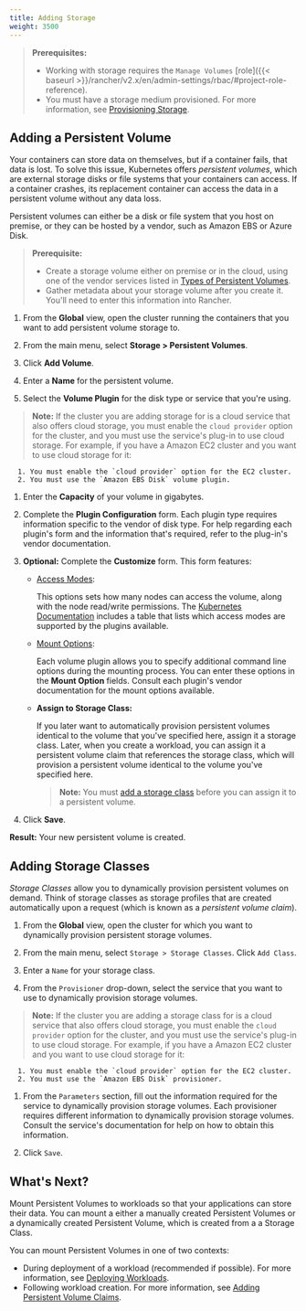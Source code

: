 ```yaml
---
title: Adding Storage
weight: 3500
---
```


>**Prerequisites:** 
>
>- Working with storage requires the `Manage Volumes` [role]({{< baseurl >}}/rancher/v2.x/en/admin-settings/rbac/#project-role-reference).
>- You must have a storage medium provisioned. For more information, see [Provisioning Storage](provisioning-storage).

## Adding a Persistent Volume

Your containers can store data on themselves, but if a container fails, that data is lost. To solve this issue, Kubernetes offers _persistent volumes_, which are external storage disks or file systems that your containers can access. If a container crashes, its replacement container can access the data in a persistent volume without any data loss.

Persistent volumes can either be a disk or file system that you host on premise, or they can be hosted by a vendor, such as Amazon EBS or Azure Disk.

>**Prerequisite:**
>
>- Create a storage volume either on premise or in the cloud, using one of the vendor services listed in [Types of Persistent Volumes](https://kubernetes.io/docs/concepts/storage/persistent-volumes/#types-of-persistent-volumes).
>- Gather metadata about your storage volume after you create it. You'll need to enter this information into Rancher.

1. From the **Global** view, open the cluster running the containers that you want to add persistent volume storage to.

1. From the main menu, select **Storage > Persistent Volumes**.

1. Click **Add Volume**.

1. Enter a **Name** for the persistent volume.

1. Select the **Volume Plugin** for the disk type or service that you're using.

  >**Note:** If the cluster you are adding storage for is a cloud service that also offers cloud storage, you must enable the `cloud provider` option for the cluster, and you must use the service's plug-in to use cloud storage. For example, if you have a Amazon EC2 cluster and you want to use cloud storage for it:
  
      1. You must enable the `cloud provider` option for the EC2 cluster.
      2. You must use the `Amazon EBS Disk` volume plugin.

1. Enter the **Capacity** of your volume in gigabytes.

1. Complete the **Plugin Configuration** form. Each plugin type requires information specific to the vendor of disk type. For help regarding each plugin's form and the information that's required, refer to the plug-in's vendor documentation.

1. **Optional:** Complete the **Customize** form. This form features:

    - [Access Modes](https://kubernetes.io/docs/concepts/storage/persistent-volumes/#access-modes):

         This options sets how many nodes can access the volume, along with the node read/write permissions. The [Kubernetes Documentation](https://kubernetes.io/docs/concepts/storage/persistent-volumes/#access-modes) includes a table that lists which access modes are supported by the plugins available.

    - [Mount Options](https://kubernetes.io/docs/concepts/storage/persistent-volumes/#mount-options):

         Each volume plugin allows you to specify additional command line options during the mounting process. You can enter these options in the **Mount Option** fields. Consult each plugin's vendor documentation for the mount options available.

    - **Assign to Storage Class:**

         If you later want to automatically provision persistent volumes identical to the volume that you've specified here, assign it a storage class. Later, when you create a workload, you can assign it a persistent volume claim that references the storage class, which will provision a persistent volume identical to the volume you've specified here.

         >**Note:** You must [add a storage class](#adding-storage-classes) before you can assign it to a persistent volume.

1. Click **Save**.

**Result:** Your new persistent volume is created.

## Adding Storage Classes

_Storage Classes_ allow you to dynamically provision persistent volumes on demand. Think of storage classes as storage profiles that are created automatically upon a request (which is known as a _persistent volume claim_). 

1. From the **Global** view, open the cluster for which you want to dynamically provision persistent storage volumes.

1. From the main menu, select `Storage > Storage Classes`. Click `Add Class`.

1. Enter a `Name` for your storage class.

1. From the `Provisioner` drop-down, select the service that you want to use to dynamically provision storage volumes.

  >**Note:** If the cluster you are adding a storage class for is a cloud service that also offers cloud storage, you must enable the `cloud provider` option for the cluster, and you must use the service's plug-in to use cloud storage. For example, if you have a Amazon EC2 cluster and you want to use cloud storage for it:
  
      1. You must enable the `cloud provider` option for the EC2 cluster.
      2. You must use the `Amazon EBS Disk` provisioner.


1. From the `Parameters` section, fill out the information required for the service to dynamically provision storage volumes. Each provisioner requires different information to dynamically provision storage volumes. Consult the service's documentation for help on how to obtain this information.

1. Click `Save`.

## What's Next?

Mount Persistent Volumes to workloads so that your applications can store their data. You can mount a either a manually created Persistent Volumes or a dynamically created Persistent Volume, which is created from a a Storage Class.

You can mount Persistent Volumes in one of two contexts:

- During deployment of a workload (recommended if possible). For more information, see [Deploying Workloads](../../workloads/deploy-workloads/).
- Following workload creation. For more information, see [Adding Persistent Volume Claims](../../workloads/add-persistent-volume-claim/).